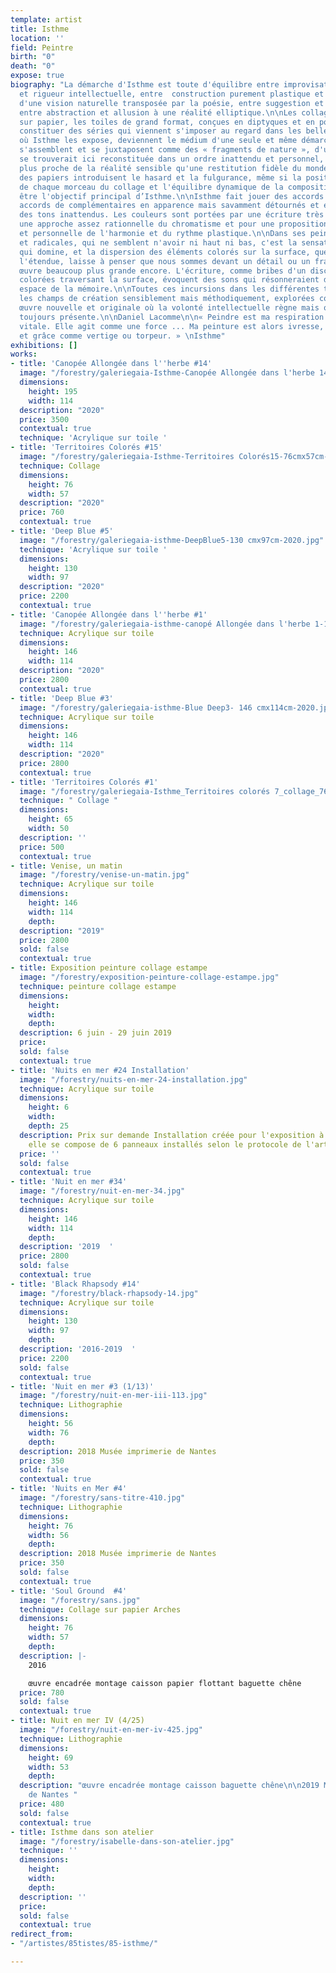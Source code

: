 ```yaml
---
template: artist
title: Isthme
location: ''
field: Peintre
birth: "0"
death: "0"
expose: true
biography: "La démarche d'Isthme est toute d'équilibre entre improvisation sensible
  et rigueur intellectuelle, entre  construction purement plastique et frémissement
  d'une vision naturelle transposée par la poésie, entre suggestion et évidence picturale,
  entre abstraction et allusion à une réalité elliptique.\n\nLes collages, les peintures
  sur papier, les toiles de grand format, conçues en diptyques et en polyptyques jusqu'à
  constituer des séries qui viennent s'imposer au regard dans les belles architectures
  où Isthme les expose, deviennent le médium d'une seule et même démarche.\nLes collages
  s'assemblent et se juxtaposent comme des « fragments de nature », d'une nature qui
  se trouverait ici reconstituée dans un ordre inattendu et personnel, par une vision
  plus proche de la réalité sensible qu'une restitution fidèle du monde. Les déchirures
  des papiers introduisent le hasard et la fulgurance, même si la position réfléchie
  de chaque morceau du collage et l'équilibre dynamique de la composition semblent
  être l'objectif principal d’Isthme.\n\nIsthme fait jouer des accords audacieux,
  accords de complémentaires en apparence mais savamment détournés et enrichis par
  des tons inattendus. Les couleurs sont portées par une écriture très libre selon
  une approche assez rationnelle du chromatisme et pour une proposition novatrice
  et personnelle de l'harmonie et du rythme plastique.\n\nDans ses peintures abstraites
  et radicales, qui ne semblent n'avoir ni haut ni bas, c'est la sensation spatiale
  qui domine, et la dispersion des éléments colorés sur la surface, quelle qu'en soit
  l'étendue, laisse à penser que nous sommes devant un détail ou un fragment d'une
  œuvre beaucoup plus grande encore. L'écriture, comme bribes d'un discours de formes
  colorées traversant la surface, évoquent des sons qui résonneraient dans le vaste
  espace de la mémoire.\n\nToutes ces incursions dans les différentes techniques et
  les champs de création sensiblement mais méthodiquement, explorées constituent  une
  œuvre nouvelle et originale où la volonté intellectuelle règne mais où la main est
  toujours présente.\n\nDaniel Lacomme\n\n« Peindre est ma respiration. Elle m'est
  vitale. Elle agit comme une force ... Ma peinture est alors ivresse, réjouissance
  et grâce comme vertige ou torpeur. » \nIsthme"
exhibitions: []
works:
- title: 'Canopée Allongée dans l''herbe #14'
  image: "/forestry/galeriegaia-Isthme-Canopée Allongée dans l'herbe 14-195cmx114cm.JPG"
  dimensions:
    height: 195
    width: 114
  description: "2020"
  price: 3500
  contextual: true
  technique: 'Acrylique sur toile '
- title: 'Territoires Colorés #15'
  image: "/forestry/galeriegaia-Isthme-Territoires Colorés15-76cmx57cm-2020.jpg"
  technique: Collage
  dimensions:
    height: 76
    width: 57
  description: "2020"
  price: 760
  contextual: true
- title: 'Deep Blue #5'
  image: "/forestry/galeriegaia-isthme-DeepBlue5-130 cmx97cm-2020.jpg"
  technique: 'Acrylique sur toile '
  dimensions:
    height: 130
    width: 97
  description: "2020"
  price: 2200
  contextual: true
- title: 'Canopée Allongée dans l''herbe #1'
  image: "/forestry/galeriegaia-isthme-canopé Allongée dans l'herbe 1-146x114.jpg"
  technique: Acrylique sur toile
  dimensions:
    height: 146
    width: 114
  description: "2020"
  price: 2800
  contextual: true
- title: 'Deep Blue #3'
  image: "/forestry/galeriegaia-isthme-Blue Deep3- 146 cmx114cm-2020.jpg"
  technique: Acrylique sur toile
  dimensions:
    height: 146
    width: 114
  description: "2020"
  price: 2800
  contextual: true
- title: 'Territoires Colorés #1'
  image: "/forestry/galeriegaia-Isthme_Territoires colorés 7_collage_76cmX56cm.jpg"
  technique: " Collage "
  dimensions:
    height: 65
    width: 50
  description: ''
  price: 500
  contextual: true
- title: Venise, un matin
  image: "/forestry/venise-un-matin.jpg"
  technique: Acrylique sur toile
  dimensions:
    height: 146
    width: 114
    depth: 
  description: "2019"
  price: 2800
  sold: false
  contextual: true
- title: Exposition peinture collage estampe
  image: "/forestry/exposition-peinture-collage-estampe.jpg"
  technique: peinture collage estampe
  dimensions:
    height: 
    width: 
    depth: 
  description: 6 juin - 29 juin 2019
  price: 
  sold: false
  contextual: true
- title: 'Nuits en mer #24 Installation'
  image: "/forestry/nuits-en-mer-24-installation.jpg"
  technique: Acrylique sur toile
  dimensions:
    height: 6
    width: 
    depth: 25
  description: Prix sur demande Installation créée pour l'exposition à la galerie
    elle se compose de 6 panneaux installés selon le protocole de l'artiste
  price: ''
  sold: false
  contextual: true
- title: 'Nuit en mer #34'
  image: "/forestry/nuit-en-mer-34.jpg"
  technique: Acrylique sur toile
  dimensions:
    height: 146
    width: 114
    depth: 
  description: '2019  '
  price: 2800
  sold: false
  contextual: true
- title: 'Black Rhapsody #14'
  image: "/forestry/black-rhapsody-14.jpg"
  technique: Acrylique sur toile
  dimensions:
    height: 130
    width: 97
    depth: 
  description: '2016-2019  '
  price: 2200
  sold: false
  contextual: true
- title: 'Nuit en mer #3 (1/13)'
  image: "/forestry/nuit-en-mer-iii-113.jpg"
  technique: Lithographie
  dimensions:
    height: 56
    width: 76
    depth: 
  description: 2018 Musée imprimerie de Nantes
  price: 350
  sold: false
  contextual: true
- title: 'Nuits en Mer #4'
  image: "/forestry/sans-titre-410.jpg"
  technique: Lithographie
  dimensions:
    height: 76
    width: 56
    depth: 
  description: 2018 Musée imprimerie de Nantes
  price: 350
  sold: false
  contextual: true
- title: 'Soul Ground  #4'
  image: "/forestry/sans.jpg"
  technique: Collage sur papier Arches
  dimensions:
    height: 76
    width: 57
    depth: 
  description: |-
    2016

    œuvre encadrée montage caisson papier flottant baguette chêne
  price: 780
  sold: false
  contextual: true
- title: Nuit en mer IV (4/25)
  image: "/forestry/nuit-en-mer-iv-425.jpg"
  technique: Lithographie
  dimensions:
    height: 69
    width: 53
    depth: 
  description: "œuvre encadrée montage caisson baguette chêne\n\n2019 Musée imprimerie
    de Nantes "
  price: 480
  sold: false
  contextual: true
- title: Isthme dans son atelier
  image: "/forestry/isabelle-dans-son-atelier.jpg"
  technique: ''
  dimensions:
    height: 
    width: 
    depth: 
  description: ''
  price: 
  sold: false
  contextual: true
redirect_from:
- "/artistes/85tistes/85-isthme/"

---
```

